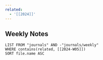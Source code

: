 ```yaml
---
related:
  - '[[2024]]'
---
```

## Weekly Notes


```dataview
LIST FROM "journals" AND -"journals/weekly"
WHERE contains(related, [[2024-W05]])
SORT file.name ASC
```